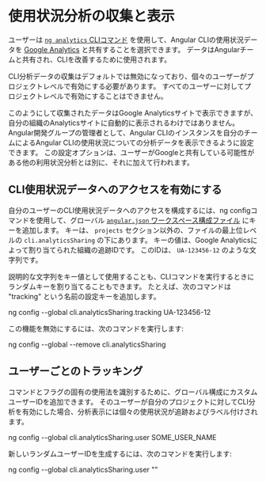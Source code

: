 # 使用状況分析の収集と表示

ユーザーは [`ng analytics` CLIコマンド](analytics) を使用して、Angular CLIの使用状況データを [Google Analytics](https://support.google.com/analytics/answer/1008015?hl=en) と共有することを選択できます。
データはAngularチームと共有され、CLIを改善するために使用されます。

CLI分析データの収集はデフォルトでは無効になっており、個々のユーザーがプロジェクトレベルで有効にする必要があります。
すべてのユーザーに対してプロジェクトレベルで有効にすることはできません。

このようにして収集されたデータはGoogle Analyticsサイトで表示できますが、自分の組織のAnalyticsサイトに自動的に表示されるわけではありません。
Angular開発グループの管理者として、Angular CLIのインスタンスを自分のチームによるAngular CLIの使用状況についての分析データを表示できるように設定できます。
この設定オプションは、ユーザーがGoogleと共有している可能性がある他の利用状況分析とは別に、それに加えて行われます。

## CLI使用状況データへのアクセスを有効にする

自分のユーザーのCLI使用状況データへのアクセスを構成するには、ng configコマンドを使用して、グローバル [`angular.json` ワークスペース構成ファイル](guide/workspace-config) にキーを追加します。
キーは、 `projects` セクション以外の、ファイルの最上位レベルの `cli.analyticsSharing` の下にあります。
キーの値は、Google Analyticsによって割り当てられた組織の追跡IDです。
このIDは、 `UA-123456-12` のような文字列です。

説明的な文字列をキー値として使用することも、CLIコマンドを実行するときにランダムキーを割り当てることもできます。
たとえば、次のコマンドは "tracking" という名前の設定キーを追加します。

<code-example language="sh">
ng config --global cli.analyticsSharing.tracking UA-123456-12
</code-example>

この機能を無効にするには、次のコマンドを実行します:

<code-example language="sh">
ng config --global --remove cli.analyticsSharing
</code-example>

## ユーザーごとのトラッキング

コマンドとフラグの固有の使用法を識別するために、グローバル構成にカスタムユーザーIDを追加できます。
そのユーザーが自分のプロジェクトに対してCLI分析を有効にした場合、分析表示には個々の使用状況が追跡およびラベル付けされます。


<code-example language="sh">
ng config --global cli.analyticsSharing.user SOME_USER_NAME
</code-example>

新しいランダムユーザーIDを生成するには、次のコマンドを実行します:

<code-example language="sh">
ng config --global cli.analyticsSharing.user ""
</code-example>
